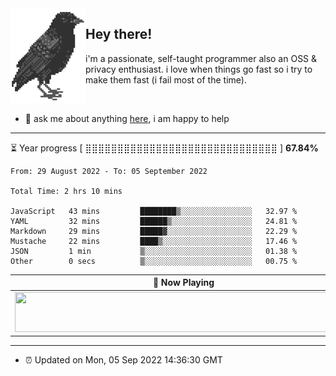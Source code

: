 <img align="left" src="assets/birb.png">

## Hey there!

i'm a passionate, self-taught programmer also an OSS & privacy enthusiast. i love when things go fast so i try to make them fast (i fail most of the time). 

</br>

- 💬 ask me about anything [here](https://github.com/aunsigned/aunsigned/issues), i am happy to help

---

⏳ Year progress [ ⣿⣿⣿⣿⣿⣿⣿⣿⣿⣿⣿⣿⣿⣿⣿⣿⣿⣿⣿⣿⣿⣿⣿⣿⣿⣿⣿⣿⣿⣿ ] **67.84%**

<!--START_SECTION:waka-->

```text
From: 29 August 2022 - To: 05 September 2022

Total Time: 2 hrs 10 mins

JavaScript   43 mins         ████████▒░░░░░░░░░░░░░░░░   32.97 %
YAML         32 mins         ██████▒░░░░░░░░░░░░░░░░░░   24.81 %
Markdown     29 mins         █████▓░░░░░░░░░░░░░░░░░░░   22.29 %
Mustache     22 mins         ████▒░░░░░░░░░░░░░░░░░░░░   17.46 %
JSON         1 min           ▒░░░░░░░░░░░░░░░░░░░░░░░░   01.38 %
Other        0 secs          ▒░░░░░░░░░░░░░░░░░░░░░░░░   00.75 %
```

<!--END_SECTION:waka-->

| 🎵 Now Playing                                                                                                                 |
| ------------------------------------------------------------------------------------------------------------------------------ |
| <a href="https://status.nmoo.dev/now-playing?open"><img src="https://status.nmoo.dev/now-playing" width="540" height="64"></a> |

---

- ⏰ Updated on Mon, 05 Sep 2022 14:36:30 GMT
